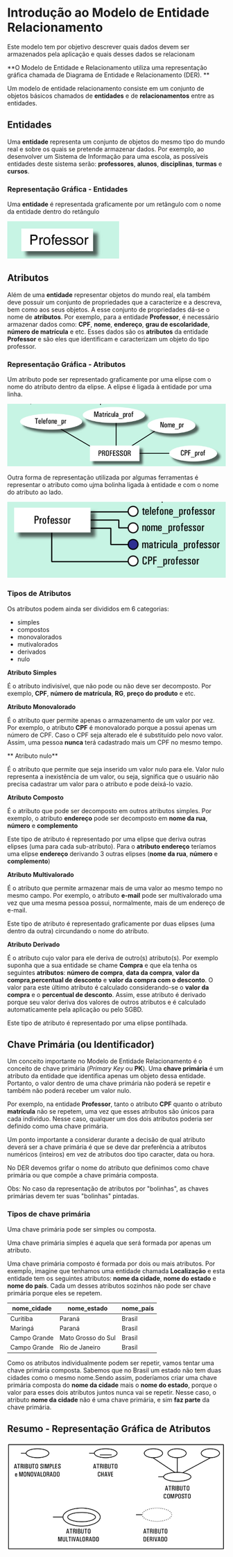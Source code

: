 # Introdução ao Modelo de Entidade Relacionamento

Este modelo tem por objetivo descrever quais dados devem ser armazenados pela aplicação e quais desses dados se relacionam

**O Modelo de Entidade e Relacionamento utiliza uma representação gráfica chamada de Diagrama de Entidade e Relacionamento (DER).
**

Um modelo de entidade relacionamento consiste em um conjunto de objetos básicos chamados de **entidades** e de **relacionamentos** entre as entidades.

## Entidades

Uma **entidade** representa um conjunto de objetos do mesmo tipo do mundo real e sobre os quais se pretende armazenar dados. Por exemplo, ao desenvolver um Sistema de Informação para uma escola, as possíveis entidades deste sistema serão: **professores**, **alunos**, **disciplinas**, **turmas** e **cursos**.

### Representação Gráfica - Entidades

Uma **entidade** é representada graficamente por um retângulo com o nome da entidade dentro do retângulo

![entidade](entidade.png)

## Atributos

Além de uma **entidade** representar objetos do mundo real, ela também deve possuir  um conjunto de propriedades que a caracterize e a descreva, bem como  aos seus objetos. A esse conjunto de propriedades dá-se o nome de **atributos**. Por exemplo, para a entidade **Professor**, é necessário armazenar dados como: **CPF**, **nome**, **endereço**, **grau de escolaridade**, **número de matrícula** e etc. Esses dados são os **atributos** da entidade **Professor** e são eles que identificam e caracterizam um objeto do tipo professor.

### Representação Gráfica - Atributos

Um atributo pode ser representado graficamente por uma elipse com o nome do atributo dentro da elipse. A elipse é ligada à entidade por uma linha.

![atributos](atributos.png)

Outra forma de representação utilizada por algumas ferramentas é representar o atributo como ujma bolinha ligada à entidade e com o nome do atributo ao lado.

![outra-notacao-er](outra-notacao-er.png)

### Tipos de Atributos

Os atributos podem ainda ser divididos em 6 categorias:

* simples
* compostos
* monovalorados
* mutivalorados
* derivados
* nulo

**Atributo Simples**

É o atributo indivisível, que não pode ou não deve ser decomposto. Por exemplo, **CPF**, **número de matrícula**, **RG**, **preço do produto** e etc.

**Atributo Monovalorado**

É o atributo quer permite apenas o armazenamento de um valor por vez. Por exemplo, o atributo **CPF** é monovalorado porque a possui apenas um número de CPF. Caso o CPF seja alterado ele é substituído pelo novo valor. Assim, uma pessoa **nunca** terá cadastrado mais um CPF no mesmo tempo.

** Atributo nulo**

É o atributo que permite que seja inserido um valor nulo para ele. Valor nulo representa a inexistência de um valor, ou seja, significa que o usuário não precisa cadastrar um valor para o atributo e pode deixá-lo vazio.

**Atributo Composto**

É o atributo que pode ser decomposto em outros atributos simples. Por exemplo, o atributo **endereço** pode ser decomposto em **nome da rua**, **número** e **complemento**


Este tipo de atributo é representado por uma elipse que deriva outras elipses (uma para cada sub-atributo). Para o **atributo endereço** teríamos uma elipse **endereço** derivando 3 outras elipses (**nome da rua**, **número** e **complemento**)

**Atributo Multivalorado**

É o atributo que permite armazenar mais de uma valor ao mesmo tempo no mesmo campo. Por exemplo, o atributo **e-mail** pode ser multivalorado uma vez que uma mesma pessoa possui, normalmente, mais de um endereço de e-mail.

Este tipo de atributo é representado graficamente por duas elipses (uma dentro da outra) circundando o nome do atributo.

**Atributo Derivado**

É o atributo cujo valor para ele deriva de outro(s) atributo(s). Por exemplo suponha que a sua entidade  se chame **Compra** e que ela tenha os seguintes **atributos**: **número de compra**, **data da compra**, **valor da compra**,**percentual de desconto** e **valor da compra com o desconto**. O valor para este último atributo é calculado considerando-se o **valor da compra** e o **percentual de desconto**. Assim, esse atributo é derivado porque seu valor deriva dos valores de outros atributos e é calculado automaticamente pela aplicação ou pelo SGBD.

Este tipo de atributo é representado por uma elipse  pontilhada.

## Chave Primária (ou Identificador)

Um conceito importante no Modelo de Entidade Relacionamento é o conceito de chave primária (*Primary Key* ou **PK**). Uma **chave primária** é  um atributo da entidade que identifica apenas um objeto dessa entidade. Portanto, o valor dentro de uma chave primária não poderá se repetir e também não poderá receber um valor nulo.


Por exemplo, na entidade **Professor**, tanto o atributo **CPF** quanto o atributo **matrícula** não se repetem, uma vez que esses atributos são únicos para cada indivíduo. Nesse caso, qualquer um dos dois atributos poderia ser definido como uma chave primária.

Um ponto importante a considerar durante a decisão de qual atributo deverá ser a chave primária é que se deve dar preferência a atributos numéricos (inteiros) em vez de atributos doo tipo caracter, data ou hora. 

No DER devemos grifar o nome do atributo que definimos como chave primária ou que compõe a chave primária composta.



Obs: No caso da representação de atributos por "bolinhas", as chaves primárias devem ter suas "bolinhas" pintadas.


### Tipos de chave primária
Uma chave primária pode ser simples ou composta.

Uma chave primária simples é aquela que será formada por apenas um atributo.

Uma chave primária composto é formada por dois ou mais atributos. Por exempĺo, imagine que tenhamos uma entidade chamada **Localização** e esta entidade tem os seguintes atributos: **nome da cidade**, **nome do estado** e **nome do país**. Cada um desses atributos sozinhos não pode ser chave primária porque eles se repetem.



|**nome_cidade**|**nome_estado**   |**nome_país**|
|---------------|------------------|------|
|Curitiba       |Paraná            |Brasil|
|Maringá        |Paraná            |Brasil|
|Campo Grande   |Mato Grosso do Sul|Brasil|
|Campo Grande   |Rio de Janeiro    |Brasil|


Como os atributos individualmente podem ser repetir, vamos tentar uma chave primária composta. Sabemos que no Brasil um estado não tem duas cidades como o mesmo nome.Sendo assim, poderíamos criar uma chave primária composta do **nome da cidade** mais o **nome do estado**, porque o valor para esses dois atributos juntos nunca vai se repetir. Nesse caso, o atributo **nome da cidade** não é uma chave primária, e sim **faz parte** da chave primária.

## Resumo - Representação Gráfica de Atributos

![tipos-atributos](tipos-atributos.png)















